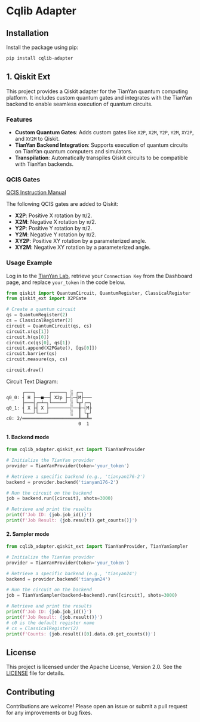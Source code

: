 # Cqlib Adapter

## Installation

Install the package using pip:

```bash
pip install cqlib-adapter
```

## 1. Qiskit Ext

This project provides a Qiskit adapter for the TianYan quantum computing platform. It includes custom quantum gates and
integrates with the TianYan backend to enable seamless execution of quantum circuits.

### Features

- **Custom Quantum Gates**: Adds custom gates like `X2P`, `X2M`, `Y2P`, `Y2M`, `XY2P`, and `XY2M` to Qiskit.
- **TianYan Backend Integration**: Supports execution of quantum circuits on TianYan quantum computers and simulators.
- **Transpilation**: Automatically transpiles Qiskit circuits to be compatible with TianYan backends.

### QCIS Gates

[QCIS Instruction Manual](https://qc.zdxlz.com/learn/#/resource/informationSpace?lang=zh&cId=/mkdocs/zh/appendix/QCIS_instruction_set.html)

The following QCIS gates are added to Qiskit:

- **X2P**: Positive X rotation by π/2.
- **X2M**: Negative X rotation by π/2.
- **Y2P**: Positive Y rotation by π/2.
- **Y2M**: Negative Y rotation by π/2.
- **XY2P**: Positive XY rotation by a parameterized angle.
- **XY2M**: Negative XY rotation by a parameterized angle.

### Usage Example

Log in to the [TianYan Lab](https://qc.zdxlz.com/), retrieve your `Connection Key` from the Dashboard page, 
and replace `your_token` in the code below.

```python
from qiskit import QuantumCircuit, QuantumRegister, ClassicalRegister
from qiskit_ext import X2PGate

# Create a quantum circuit
qs = QuantumRegister(2)
cs = ClassicalRegister(2)
circuit = QuantumCircuit(qs, cs)
circuit.x(qs[1])
circuit.h(qs[0])
circuit.cx(qs[0], qs[1])
circuit.append(X2PGate(), [qs[0]])
circuit.barrier(qs)
circuit.measure(qs, cs)

circuit.draw()
```

Circuit Text Diagram:
```text
      ┌───┐     ┌─────┐ ░ ┌─┐   
q0_0: ┤ H ├──■──┤ X2p ├─░─┤M├───
      ├───┤┌─┴─┐└─────┘ ░ └╥┘┌─┐
q0_1: ┤ X ├┤ X ├────────░──╫─┤M├
      └───┘└───┘        ░  ║ └╥┘
c0: 2/═════════════════════╩══╩═
                           0  1 
```


#### 1. Backend mode
```python
from cqlib_adapter.qiskit_ext import TianYanProvider

# Initialize the TianYan provider
provider = TianYanProvider(token='your_token')

# Retrieve a specific backend (e.g., 'tianyan176-2')
backend = provider.backend('tianyan176-2')

# Run the circuit on the backend
job = backend.run([circuit], shots=3000)

# Retrieve and print the results
print(f'Job ID: {job.job_id()}')
print(f'Job Result: {job.result().get_counts()}')
```

#### 2. Sampler mode
```python
from cqlib_adapter.qiskit_ext import TianYanProvider, TianYanSampler

# Initialize the TianYan provider
provider = TianYanProvider(token='your_token')

# Retrieve a specific backend (e.g., 'tianyan24')
backend = provider.backend('tianyan24')

# Run the circuit on the backend
job = TianYanSampler(backend=backend).run([circuit], shots=3000)

# Retrieve and print the results
print(f'Job ID: {job.job_id()}')
print(f'Job Result: {job.result()}')
# c0 is the default register name
# cs = ClassicalRegister(2)
print(f'Counts: {job.result()[0].data.c0.get_counts()}')
```

## License

This project is licensed under the Apache License, Version 2.0. See the [LICENSE](LICENSE) file for details.

## Contributing

Contributions are welcome! Please open an issue or submit a pull request for any improvements or bug fixes.

